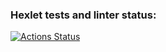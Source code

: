 ### Hexlet tests and linter status:
[![Actions Status](https://github.com/mendax1337/php-project-57/actions/workflows/hexlet-check.yml/badge.svg)](https://github.com/mendax1337/php-project-57/actions)